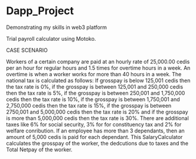 # Dapp_Project
Demonstrating my skills in web3 platform

Trial payroll calculator using Motoko.

CASE SCENARIO

Workers of a certain company are paid at an hourly rate of 25,000.00 cedis per an hour for regular hours and 1.5 times for overtime hours in a week.
An overtime is when a worker works for more than 40 hours in a week.
The national tax is calculated as follows: If grosspay is below 125,001 cedis then the tax rate is 0%, if the grosspay is between 125,001 and 250,000 cedis then the tax rate is 5%,
if the grosspay is between 250,001 and 1,750,000 cedis then the tax rate is 10%, if the grosspay is between 1,750,001 and 2,750,000 cedis then the tax rate is 15%, 
if the grosspay is between 2750,001 and 5,000,000 cedis then the tax rate is 20% and if the grosspay is more than 5,000,000 cedis then the tax rate is 30%.
There are additional taxes like 6% for social security, 3% for for constituency tax and 2% for welfare conribution.
If an employee has more than 3 dependants, then an amount of 5,000 cedis is paid for each dependant.
This SalaryCalculator calculates the grosspay of the worker, the dedcutions due to taxes and the Total Netpay of the worker.
